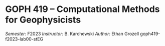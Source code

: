 # GOPH 419 – Computational Methods for Geophysicists
*Semester:* F2023
*Instructor:* B. Karchewski
*Author:* Ethan Grozell goph419-f2023-lab00-stEG
